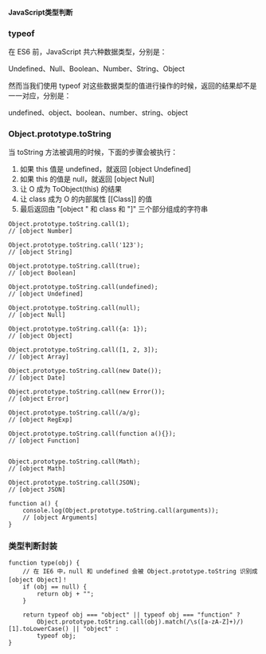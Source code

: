#### JavaScript类型判断

### typeof

在 ES6 前，JavaScript 共六种数据类型，分别是：

Undefined、Null、Boolean、Number、String、Object

然而当我们使用 typeof 对这些数据类型的值进行操作的时候，返回的结果却不是一一对应，分别是：

undefined、object、boolean、number、string、object


### Object.prototype.toString

当 toString 方法被调用的时候，下面的步骤会被执行：

1. 如果 this 值是 undefined，就返回 [object Undefined]
2. 如果 this 的值是 null，就返回 [object Null]
3. 让 O 成为 ToObject(this) 的结果
4. 让 class 成为 O 的内部属性 [[Class]] 的值
5. 最后返回由 "[object " 和 class 和 "]" 三个部分组成的字符串

```
Object.prototype.toString.call(1);     
// [object Number]

Object.prototype.toString.call('123');      
// [object String]

Object.prototype.toString.call(true);      
// [object Boolean]

Object.prototype.toString.call(undefined);     
// [object Undefined]

Object.prototype.toString.call(null);          
// [object Null]

Object.prototype.toString.call({a: 1});         
// [object Object]

Object.prototype.toString.call([1, 2, 3]);  
// [object Array]

Object.prototype.toString.call(new Date());   
// [object Date]

Object.prototype.toString.call(new Error()); 
// [object Error]

Object.prototype.toString.call(/a/g);          
// [object RegExp]

Object.prototype.toString.call(function a(){}); 
// [object Function]


Object.prototype.toString.call(Math); 
// [object Math]

Object.prototype.toString.call(JSON); 
// [object JSON]

function a() {
    console.log(Object.prototype.toString.call(arguments)); 
    // [object Arguments]
}
```


### 类型判断封装

```
function type(obj) {
    // 在 IE6 中，null 和 undefined 会被 Object.prototype.toString 识别成 [object Object]！
    if (obj == null) {
        return obj + "";
    }

    return typeof obj === "object" || typeof obj === "function" ?
        Object.prototype.toString.call(obj).match(/\s([a-zA-Z]+)/)[1].toLowerCase() || "object" :
        typeof obj;
}
```